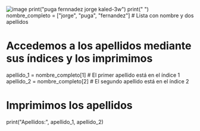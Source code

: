 
![image](https://github.com/user-attachments/assets/424030ca-f359-41be-9331-bd4f01365968)
print("puga fernnadez jorge kaled-3w")
print(" ")
nombre_completo = ["jorge", "puga", "fernandez"]  # Lista con nombre y dos apellidos

# Accedemos a los apellidos mediante sus índices y los imprimimos
apellido_1 = nombre_completo[1]  # El primer apellido está en el índice 1
apellido_2 = nombre_completo[2]  # El segundo apellido está en el índice 2

# Imprimimos los apellidos
print("Apellidos:", apellido_1, apellido_2)

